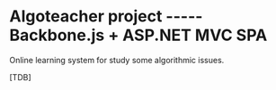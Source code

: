 # Algoteacher project ----- Backbone.js + ASP.NET MVC SPA  

Online learning system for study some algorithmic issues. 

[TDB]
